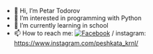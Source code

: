 - 👋 Hi, I’m Petar Todorov
- 👀 I’m interested in programming with Python
- 🌱 I’m currently learning in school
- 📫 How to reach me: [![Facebook](![image](https://github.com/PetarTdrv/PetarTdrv/assets/154418284/c4aa15ce-3671-41bf-98bf-dca5d6eb51e6)
)](https://www.facebook.com/petar.todorov.5682944/?locale=bg_BG)
 / instagram: https://www.instagram.com/peshkata_krnl/

<!---
PetarTdrv/PetarTdrv is a ✨ special ✨ repository because its `README.md` (this file) appears on your GitHub profile.
You can click the Preview link to take a look at your changes.
--->
